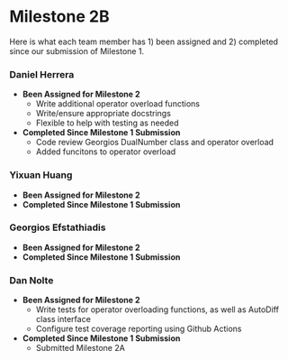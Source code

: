 # Milestone 2B

Here is what each team member has 1) been assigned and 2) completed since our submission of Milestone 1. 

### Daniel Herrera

- **Been Assigned for Milestone 2**
  - Write additional operator overload functions 
  - Write/ensure appropriate docstrings
  - Flexible to help with testing as needed
- **Completed Since Milestone 1 Submission**
  - Code review Georgios DualNumber class and operator overload
  - Added funcitons to operator overload 
  
### Yixuan Huang

- **Been Assigned for Milestone 2**
- **Completed Since Milestone 1 Submission**

### Georgios Efstathiadis

- **Been Assigned for Milestone 2**
- **Completed Since Milestone 1 Submission**

### Dan Nolte

- **Been Assigned for Milestone 2**
  - Write tests for operator overloading functions, as well as AutoDiff class interface
  - Configure test coverage reporting using Github Actions
- **Completed Since Milestone 1 Submission**
  - Submitted Milestone 2A
